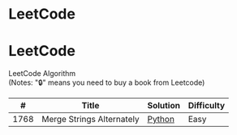 # LeetCode
# LeetCode
LeetCode Algorithm  
(Notes: "🔒" means you need to buy a book from Leetcode)

| #   | Title                                             | Solution          | Difficulty |
|-----|---------------------------------------------------|-------------------|------------|
| 1768| Merge Strings Alternately                        | [Python](https://github.com/7IronSnow7/LeetCode/blob/main/1768_Merge_Strings_Alternately.py)           | Easy       |
